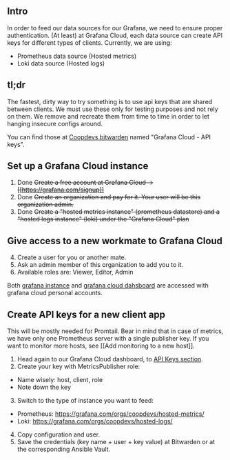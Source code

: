 ## Intro

In order to feed our data sources for our Grafana, we need to ensure proper authentication. (At least) at Grafana Cloud, each data source can create API keys for different types of clients. Currently, we are using:
* Prometheus data source (Hosted metrics)
* Loki data source (Hosted logs)

## tl;dr

The fastest, dirty way to try something is to use api keys that are shared between clients. We must use these only for testing purposes and not rely on them. We remove and recreate them from time to time in order to let hanging insecure configs around.

You can find those at [Coopdevs bitwarden](https://vault.bitwarden.com) named "Grafana Cloud - API keys".

## Set up a Grafana Cloud instance

1. Done ~~Create a free account at Grafana Cloud → [[https://grafana.com/signup]]~~
2. Done ~~Create an organization and pay for it. Your user will be this organization admin.~~
3. Done ~~Create  a "hosted metrics instance" (prometheus datastore) and a "hosted logs instance" (loki) under the "Grafana Cloud" plan~~

## Give access to a new workmate to Grafana Cloud
4. Create a user for you or another mate.
5. Ask an admin member of this organization to add you to it.
6. Available roles are: Viewer, Editor, Admin

Both [grafana instance](https://coopdevs.grafana.net) and [grafana cloud dahsboard](https://grafana.com/orgs/coopdevs) are accessed with grafana cloud personal accounts.

## Create API keys for a new client app
This will be mostly needed for Promtail. Bear in mind that in case of metrics, we have only one Prometheus server with a single publisher key. If you want to monitor more hosts, see [[Add monitoring to a new host]].

1. Head again to our Grafana Cloud dashboard, to [API Keys section](https://grafana.com/orgs/coopdevs/api-keys).
2. Create your key with MetricsPublisher role:
  * Name wisely: host, client, role
  * Note down the key
3. Switch to the type of instance you want to feed:
  * Prometheus: https://grafana.com/orgs/coopdevs/hosted-metrics/
  * Loki: https://grafana.com/orgs/coopdevs/hosted-logs/
4. Copy configuration and user.
5. Save the credentials (key name + user + key value) at Bitwarden or at the corresponding Ansible Vault.